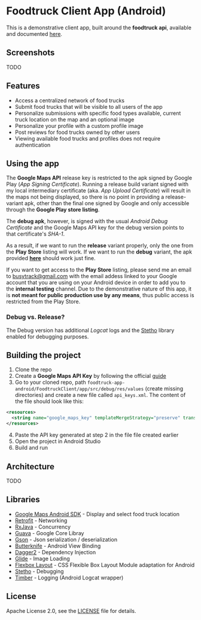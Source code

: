 # Foodtruck Client App (Android)
This is a demonstrative client app, built around the **foodtruck api**, available and documented [here](https://github.com/radusalagean/foodtruck-api).

## Screenshots
TODO

## Features
- Access a centralized network of food trucks
- Submit food trucks that will be visible to all users of the app
- Personalize submissions with specific food types available, current truck location on the map and an optional image
- Personalize your profile with a custom profile image
- Post reviews for food trucks owned by other users
- Viewing available food trucks and profiles does not require authentication

## Using the app
The **Google Maps API** release key is restricted to the apk signed by Google Play (_App Signing Certificate_).
Running a release build variant signed with my local intermediary certificate (aka. _App Upload Certificate_) will result in the maps not being displayed, so there is no point in providing a release-variant apk, other than the final one signed by Google and only accessible through the **Google Play store listing**.

The **debug apk**, however, is signed with the usual _Android Debug Certificate_ and the Google Maps API key for the debug version points to that certificate's _SHA-1_.

As a result, if we want to run the **release** variant properly, only the one from the **Play Store** listing will work.
If we want to run the **debug** variant, the apk provided **[here](https://github.com/radusalagean/foodtruck-app-android/releases)** should work just fine.

If you want to get access to the **Play Store** listing, please send me an email to [busytrack@gmail.com](mailto://busytrack@gmail.com) with the email addess linked to your Google account that you are using on your Android device in order to add you to the **internal testing** channel. Due to the demonstrative nature of this app, it is **not meant for public production use by any means**, thus public access is restricted from the Play Store.

### Debug vs. Release?
The Debug version has additional _Logcat_ logs and the [Stetho](http://facebook.github.io/stetho/) library enabled for debugging purposes.

## Building the project
1. Clone the repo
2. Create a **Google Maps API Key** by following the official [guide](https://developers.google.com/maps/documentation/android-sdk/get-api-key)
3. Go to your cloned repo, path `foodtruck-app-android/FoodtruckClient/app/src/debug/res/values` (create missing directories) and create a new file called `api_keys.xml`.
  The content of the file should look like this:
  ```xml
  <resources>
    <string name="google_maps_key" templateMergeStrategy="preserve" translatable="false">YOUR API KEY</string>
  </resources>
  ```
4. Paste the API key generated at step 2 in the file file created earlier
5. Open the project in Android Studio
6. Build and run

## Architecture
TODO

## Libraries
- [Google Maps Android SDK](https://developers.google.com/maps/documentation/android-sdk/intro) - Display and select food truck location
- [Retrofit](https://square.github.io/retrofit/) - Networking
- [RxJava](https://github.com/ReactiveX/RxJava) - Concurrency
- [Guava](https://github.com/google/guava) - Google Core Libray
- [Gson](https://github.com/google/gson) - Json serialization / deserialization
- [Butterknife](https://jakewharton.github.io/butterknife/) - Android View Binding
- [Dagger2](https://github.com/google/dagger) - Dependency Injection
- [Glide](https://github.com/bumptech/glide) - Image Loading
- [Flexbox Layout](https://github.com/google/flexbox-layout) - CSS Flexible Box Layout Module adaptation for Android
- [Stetho](http://facebook.github.io/stetho/) - Debugging
- [Timber](https://github.com/JakeWharton/timber) - Logging (Android Logcat wrapper)

## License
Apache License 2.0, see the [LICENSE](LICENSE) file for details.
